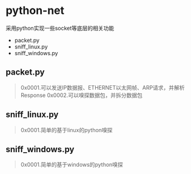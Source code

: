 # python-net
采用python实现一些socket等底层的相关功能
* packet.py
* sniff_linux.py
* sniff_windows.py

## packet.py
>
>0x0001.可以发送IP数据报、ETHERNET以太网帧、ARP请求，并解析Response
>0x0002.可以嗅探数据包，并拆分数据包

## sniff_linux.py
>
>0x0001.简单的基于linux的python嗅探

## sniff_windows.py
>
>0x0001.简单的基于windows的python嗅探
